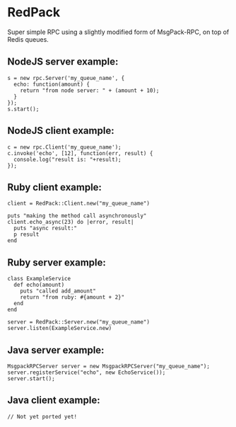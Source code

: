 RedPack
=============

Super simple RPC using a slightly modified form of MsgPack-RPC, on top of Redis queues.  

NodeJS server example:
----------------------

    s = new rpc.Server('my_queue_name', {
      echo: function(amount) {
        return "from node server: " + (amount + 10);
      }
    });
    s.start();

NodeJS client example:
----------------------

    c = new rpc.Client('my_queue_name');
    c.invoke('echo', [12], function(err, result) {
      console.log("result is: "+result);
    });


Ruby client example:
--------------------

    client = RedPack::Client.new("my_queue_name")

    puts "making the method call asynchronously"
    client.echo_async(23) do |error, result|
      puts "async result:"
      p result
    end


Ruby server example:
--------------------

    class ExampleService
      def echo(amount)
        puts "called add_amount"
        return "from ruby: #{amount + 2}"
      end
    end

    server = RedPack::Server.new("my_queue_name")
    server.listen(ExampleService.new)


Java server example:
--------------------

    MsgpackRPCServer server = new MsgpackRPCServer("my_queue_name");
    server.registerService("echo", new EchoService());
    server.start();

Java client example:
--------------------

    // Not yet ported yet!
    